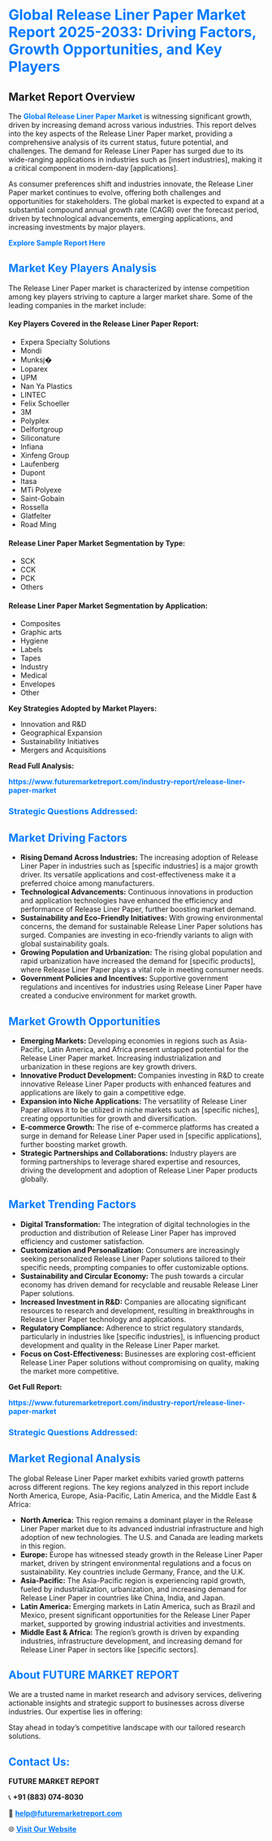 <h1 style="color: #007BFF;">Global Release Liner Paper Market Report 2025-2033: Driving Factors, Growth Opportunities, and Key Players</h1>

<section id="overview">
<h2>Market Report Overview</h2>
<p>The <a href="https://www.futuremarketreport.com/industry-report/release-liner-paper-market" style="color: #007BFF; text-decoration: none;"><strong>Global Release Liner Paper Market</strong></a> is witnessing significant growth, driven by increasing demand across various industries. This report delves into the key aspects of the Release Liner Paper market, providing a comprehensive analysis of its current status, future potential, and challenges. The demand for Release Liner Paper has surged due to its wide-ranging applications in industries such as [insert industries], making it a critical component in modern-day [applications].</p>
<p>As consumer preferences shift and industries innovate, the Release Liner Paper market continues to evolve, offering both challenges and opportunities for stakeholders. The global market is expected to expand at a substantial compound annual growth rate (CAGR) over the forecast period, driven by technological advancements, emerging applications, and increasing investments by major players.</p>
</section>

<section id="overview">
<p><a href="https://www.futuremarketreport.com/request-sample/reportId=37051" style="color: #007BFF; text-decoration: none;"><strong>Explore Sample Report Here</strong></a></p>
</section>

<section id="key-players">
<h2 style="color: #007BFF;">Market Key Players Analysis</h2>
<p>The Release Liner Paper market is characterized by intense competition among key players striving to capture a larger market share. Some of the leading companies in the market include:</p>
<h4>Key Players Covered in the Release Liner Paper Report:</h4>
<ul><li>Expera Specialty Solutions</li><li>Mondi</li><li>Munksj�</li><li>Loparex</li><li>UPM</li><li>Nan Ya Plastics</li><li>LINTEC</li><li>Felix Schoeller</li><li>3M</li><li>Polyplex</li><li>Delfortgroup</li><li>Siliconature</li><li>Infiana</li><li>Xinfeng Group</li><li>Laufenberg</li><li>Dupont</li><li>Itasa</li><li>MTi Polyexe</li><li>Saint-Gobain</li><li>Rossella</li><li>Glatfelter</li><li>Road Ming</li></ul>
<h4>Release Liner Paper Market Segmentation by Type:</h4>
<ul><li>SCK</li><li>CCK</li><li>PCK</li><li>Others</li></ul>

<h4>Release Liner Paper Market Segmentation by Application:</h4>
<ul><li>Composites</li><li>Graphic arts</li><li>Hygiene</li><li>Labels</li><li>Tapes</li><li>Industry</li><li>Medical</li><li>Envelopes</li><li>Other</li></ul>
<p><strong>Key Strategies Adopted by Market Players:</strong></p>
<ul>
<li>Innovation and R&D</li>
<li>Geographical Expansion</li>
<li>Sustainability Initiatives</li>
<li>Mergers and Acquisitions</li>
</ul>
</section>

<section>
<p><strong>Read Full Analysis: </strong></p><a href="https://www.futuremarketreport.com/industry-report/release-liner-paper-market" style="color: #007BFF; text-decoration: none;"><strong>https://www.futuremarketreport.com/industry-report/release-liner-paper-market</strong></a>
<h3 style="color: #007BFF;">Strategic Questions Addressed:</h3>
</section>

<section id="driving-factors">
<h2 style="color: #007BFF;">Market Driving Factors</h2>
<ul>
<li><strong>Rising Demand Across Industries:</strong> The increasing adoption of Release Liner Paper in industries such as [specific industries] is a major growth driver. Its versatile applications and cost-effectiveness make it a preferred choice among manufacturers.</li>
<li><strong>Technological Advancements:</strong> Continuous innovations in production and application technologies have enhanced the efficiency and performance of Release Liner Paper, further boosting market demand.</li>
<li><strong>Sustainability and Eco-Friendly Initiatives:</strong> With growing environmental concerns, the demand for sustainable Release Liner Paper solutions has surged. Companies are investing in eco-friendly variants to align with global sustainability goals.</li>
<li><strong>Growing Population and Urbanization:</strong> The rising global population and rapid urbanization have increased the demand for [specific products], where Release Liner Paper plays a vital role in meeting consumer needs.</li>
<li><strong>Government Policies and Incentives:</strong> Supportive government regulations and incentives for industries using Release Liner Paper have created a conducive environment for market growth.</li>
</ul>
</section>

<section id="growth-opportunities">
<h2 style="color: #007BFF;">Market Growth Opportunities</h2>
<ul>
<li><strong>Emerging Markets:</strong> Developing economies in regions such as Asia-Pacific, Latin America, and Africa present untapped potential for the Release Liner Paper market. Increasing industrialization and urbanization in these regions are key growth drivers.</li>
<li><strong>Innovative Product Development:</strong> Companies investing in R&D to create innovative Release Liner Paper products with enhanced features and applications are likely to gain a competitive edge.</li>
<li><strong>Expansion into Niche Applications:</strong> The versatility of Release Liner Paper allows it to be utilized in niche markets such as [specific niches], creating opportunities for growth and diversification.</li>
<li><strong>E-commerce Growth:</strong> The rise of e-commerce platforms has created a surge in demand for Release Liner Paper used in [specific applications], further boosting market growth.</li>
<li><strong>Strategic Partnerships and Collaborations:</strong> Industry players are forming partnerships to leverage shared expertise and resources, driving the development and adoption of Release Liner Paper products globally.</li>
</ul>
</section>

<section id="trending-factors">
<h2 style="color: #007BFF;">Market Trending Factors</h2>
<ul>
<li><strong>Digital Transformation:</strong> The integration of digital technologies in the production and distribution of Release Liner Paper has improved efficiency and customer satisfaction.</li>
<li><strong>Customization and Personalization:</strong> Consumers are increasingly seeking personalized Release Liner Paper solutions tailored to their specific needs, prompting companies to offer customizable options.</li>
<li><strong>Sustainability and Circular Economy:</strong> The push towards a circular economy has driven demand for recyclable and reusable Release Liner Paper solutions.</li>
<li><strong>Increased Investment in R&D:</strong> Companies are allocating significant resources to research and development, resulting in breakthroughs in Release Liner Paper technology and applications.</li>
<li><strong>Regulatory Compliance:</strong> Adherence to strict regulatory standards, particularly in industries like [specific industries], is influencing product development and quality in the Release Liner Paper market.</li>
<li><strong>Focus on Cost-Effectiveness:</strong> Businesses are exploring cost-efficient Release Liner Paper solutions without compromising on quality, making the market more competitive.</li>
</ul>
</section>

<section>
<p><strong>Get Full Report: </strong></p><a href="https://www.futuremarketreport.com/industry-report/release-liner-paper-market" style="color: #007BFF; text-decoration: none;"><strong>https://www.futuremarketreport.com/industry-report/release-liner-paper-market</strong></a>
<h3 style="color: #007BFF;">Strategic Questions Addressed:</h3>
</section>


<section id="regional-analysis">
<h2 style="color: #007BFF;">Market Regional Analysis</h2>
<p>The global Release Liner Paper market exhibits varied growth patterns across different regions. The key regions analyzed in this report include North America, Europe, Asia-Pacific, Latin America, and the Middle East & Africa:</p>
<ul>
<li><strong>North America:</strong> This region remains a dominant player in the Release Liner Paper market due to its advanced industrial infrastructure and high adoption of new technologies. The U.S. and Canada are leading markets in this region.</li>
<li><strong>Europe:</strong> Europe has witnessed steady growth in the Release Liner Paper market, driven by stringent environmental regulations and a focus on sustainability. Key countries include Germany, France, and the U.K.</li>
<li><strong>Asia-Pacific:</strong> The Asia-Pacific region is experiencing rapid growth, fueled by industrialization, urbanization, and increasing demand for Release Liner Paper in countries like China, India, and Japan.</li>
<li><strong>Latin America:</strong> Emerging markets in Latin America, such as Brazil and Mexico, present significant opportunities for the Release Liner Paper market, supported by growing industrial activities and investments.</li>
<li><strong>Middle East & Africa:</strong> The region’s growth is driven by expanding industries, infrastructure development, and increasing demand for Release Liner Paper in sectors like [specific sectors].</li>
</ul>
</section>

<footer>
<h2 style="color: #007BFF;">About FUTURE MARKET REPORT</h2>
<p>We are a trusted name in market research and advisory services, delivering actionable insights and strategic support to businesses across diverse industries. Our expertise lies in offering:</p>

<p>Stay ahead in today’s competitive landscape with our tailored research solutions.</p>

<h2 style="color: #007BFF;">Contact Us:</h2>
<p><strong>FUTURE MARKET REPORT</strong></p>
<p>📞 <strong>+91 (883) 074-8030</strong></p>
<p>📧 <strong><a href="mailto:help@futuremarketreport.com" style="color: #007BFF;">help@futuremarketreport.com</a></strong></p>
<p>🌐 <strong><a href="https://www.futuremarketreport.com/" style="color: #007BFF;">Visit Our Website</a></strong></p>
</footer>